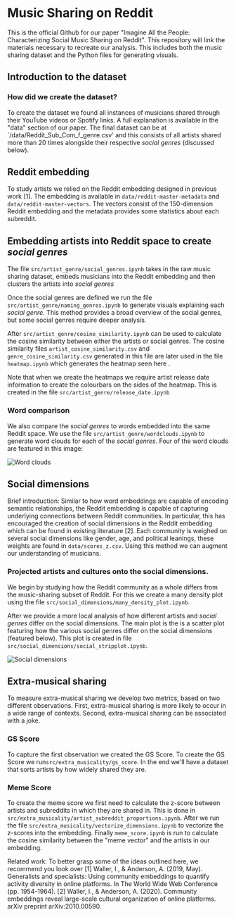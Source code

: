 
# Music Sharing on Reddit

This is the official Github for our paper "Imagine All the People: Characterizing Social Music Sharing on Reddit". This repository will link the materials necessary to recreate our analysis. This includes both the music sharing dataset and the Python files for generating visuals. 



## Introduction to the dataset

### How did we create the dataset? 
To create the dataset we found all instances of musicians shared through their YouTube videos or Spotify links. A full explanation is available in the "data" section of our paper. The final dataset can be at `/data/Reddit_Sub_Com_f_genre.csv' and this 
consists of all artists shared more than 20 times alongside their respective *social genres* (discussed below). 

## Reddit embedding
To study artists we relied on the Reddit embedding designed in previous work [1]. The embedding is available in `data/reddit-master-metadata` and `data/reddit-master-vectors`. 
The vectors consist of the 150-dimension Reddit embedding and the metadata provides some statistics about each subreddit. 

## Embedding artists into Reddit space to create *social genres*
The file `src/artist_genre/social_genres.ipynb` takes in the raw music sharing dataset, embeds musicians into the Reddit embedding and then clusters the artists into *social genres*

Once the social genres are defined we run the file `src/artist_genre/naming_genres.ipynb` to generate visuals explaining each *social genre*. This method provides a broad overview of the social genres, but some social genres require deeper analysis. 

After `src/artist_genre/cosine_similarity.ipynb` can be used to calculate the cosine similarity between either the artists or social genres. The cosine similarity files `artist_cosine_similarity.csv` and `genre_cosine_similarity.csv` generated in this file are later used in the file `heatmap.ipynb` which generates the heatmap seen here <INCLUDE VISUAL OF THE HEATMAP>.

Note that when we create the heatmaps we require artist release date information to create the colourbars on the sides of the heatmap. This is created in the file `src/artist_genre/release_date.ipynb` 


### Word comparison
We also compare the *social genres* to words embedded into the same Reddit space.  We use the file `src/artist_genre/wordclouds.ipynb` to generate word clouds for each of the *social genres*. Four of the word clouds are featured in this image:

![Word clouds](https://ibb.co/52xyCKX)


## Social dimensions
Brief introduction: Similar to how word embeddings are capable of encoding semantic relationships, the Reddit embedding is capable of capturing underlying connections between Reddit communities. In particular, this has encouraged the creation of social dimensions in the Reddit embedding which can be found in existing literature [2]. Each community is weighed on several social dimensions like gender, age, and political leanings, these weights are found in `data/scores_z.csv`. Using this method we can augment our understanding of musicians. 

### Projected artists and cultures onto the social dimensions.
We begin by studying how the Reddit community as a whole differs from the music-sharing subset of Reddit. For this we create a many density plot using the file `src/social_dimensions/many_density_plot.ipynb`. 

After we provide a more local analysis of how different artists and *social genres* differ on the social dimensions. The main plot is the is a scatter plot featuring how the various social genres differ on the social dimensions (featured below). This plot is created in file `src/social_dimensions/social_stripplot.ipynb`. 

![Social dimensions](https://ibb.co/QrXP4ZW)

## Extra-musical sharing
To measure extra-musical sharing we develop two metrics, based on two different observations. First, extra-musical sharing is more likely to occur in a wide range of contexts. Second, extra-musical sharing can be associated with a joke. 

### GS Score
To capture the first observation we created the GS Score. To create the GS Score we run`src/extra_musicality/gs_score`. In the end we'll have a dataset that sorts artists by how widely shared they are. 

### Meme Score
To create the meme score
we first need to calculate the z-score between artists and subreddits in which they are shared in. This is done in `src/extra_musicality/artist_subreddit_proportions.ipynb`.  After we run the file `src/extra_musicality/vectorize_dimensions.ipynb` to vectorize the z-scores into the embedding. Finally `meme_score.ipynb` is run to calculate the cosine similarity between the "meme vector" and the artists in our embedding. 


Related work:
To better grasp some of the ideas outlined here, we recommend you look over
[1] Waller, I., & Anderson, A. (2019, May). Generalists and specialists: Using community embeddings to quantify activity diversity in online platforms. In The World Wide Web Conference (pp. 1954-1964).
[2] Waller, I., & Anderson, A. (2020). Community embeddings reveal large-scale cultural organization of online platforms. arXiv preprint arXiv:2010.00590.


